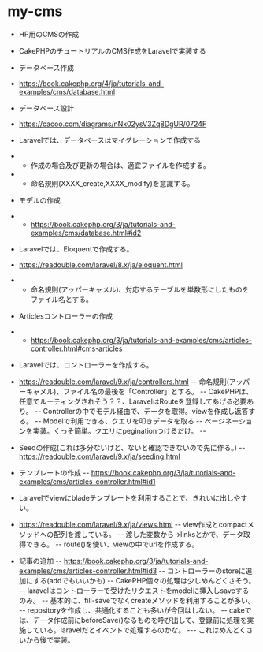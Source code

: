# my-cms
- HP用のCMSの作成

- CakePHPのチュートリアルのCMS作成をLaravelで実装する

- データベース作成
- https://book.cakephp.org/4/ja/tutorials-and-examples/cms/database.html

- データベース設計
- https://cacoo.com/diagrams/nNx02ysV3Zq8DgUR/0724F

- Laravelでは、データベースはマイグレーションで作成する
- - 作成の場合及び更新の場合は、適宜ファイルを作成する。
- - 命名規則(XXXX_create,XXXX_modify)を意識する。

- モデルの作成
- - https://book.cakephp.org/3/ja/tutorials-and-examples/cms/database.html#id2

- Laravelでは、Eloquentで作成する。
- https://readouble.com/laravel/8.x/ja/eloquent.html
- - 命名規則(アッパーキャメル)、対応するテーブルを単数形にしたものをファイル名とする。


- Articlesコントローラーの作成
- - https://book.cakephp.org/3/ja/tutorials-and-examples/cms/articles-controller.html#cms-articles

- Laravelでは、コントローラーを作成する。
- https://readouble.com/laravel/9.x/ja/controllers.html
-- 命名規則(アッパーキャメル)、ファイル名の最後を「Controller」とする。
-- CakePHPは、任意でルーティングされそう？？、LaravelはRouteを登録してあげる必要あり。
-- Controllerの中でモデル経由で、データを取得。viewを作成し返答する。
-- Modelで利用できる、クエリを叩きデータを取る
-- ページネーションを実装。くっそ簡単。クエリにpeginationつけるだけ。
-- 


- Seedの作成(これは多分ないけど、ないと確認できないので先に作る。)
-- https://readouble.com/laravel/9.x/ja/seeding.html

- テンプレートの作成
-- https://book.cakephp.org/3/ja/tutorials-and-examples/cms/articles-controller.html#id1
- Laravelでviewにbladeテンプレートを利用することで、きれいに出しやすい。
- https://readouble.com/laravel/9.x/ja/views.html
-- view作成とcompactメソッドへの配列を渡している。
-- 渡した変数から->linksとかで、データ取得できる。
-- route()を使い、viewの中でurlを作成する。

- 記事の追加
-- https://book.cakephp.org/3/ja/tutorials-and-examples/cms/articles-controller.html#id3
-- コントローラーのstoreに追加にする(addでもいいかも)
-- CakePHP個々の処理は少しめんどくさそう。
-- laravelはコントローラーで受けたリクエストをmodelに挿入しsaveするのみ。
-- 基本的に、fill-saveでなくcreateメソッドを利用することが多い。
-- repositoryを作成し、共通化することも多いが今回はしない。
-- cakeでは、データ作成前にbeforeSave()なるものを呼び出して、登録前に処理を実施している。laravelだとイベントで処理するのかな。
--- これはめんどくさいから後で実装。